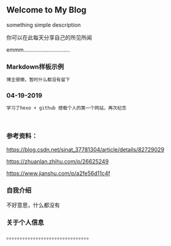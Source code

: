 ## Welcome to My Blog

something simple description

你可以在此每天分享自己的所见所闻

emmm..............................

### Markdown样板示例

```markdown
博主很懒，暂时什么都没有留下


```
### 04-19-2019 

```markdown
学习了hexo + github 搭载个人的第一个网站，再次纪念

    
```
### 参考资料：

https://blog.csdn.net/sinat_37781304/article/details/82729029
   
https://zhuanlan.zhihu.com/p/26625249
   
https://www.jianshu.com/p/a2fe56d11c4f

### 自我介绍

不好意思，什么都没有

### 关于个人信息

。。。。。。。。。。。。。。。。。。。。。。。。。。。。。。。
